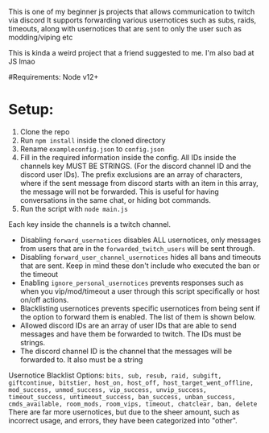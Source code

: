 This is one of my beginner js projects that allows communication to twitch via discord
It supports forwarding various usernotices such as subs, raids, timeouts, along with usernotices that are sent to only the user such as modding/viping etc

This is kinda a weird project that a friend suggested to me. I'm also bad at JS lmao

#Requirements:
Node v12+

# Setup:
1. Clone the repo
2. Run `npm install` inside the cloned directory
3. Rename `exampleconfig.json` to `config.json`
4. Fill in the required information inside the config. All IDs inside the channels key MUST BE STRINGS. (For the discord channel ID and the discord user IDs). The prefix exclusions are an array of characters, where if the sent message from discord starts with an item in this array, the message will not be forwarded. This is useful for having conversations in the same chat, or hiding bot commands.
5. Run the script with `node main.js`

Each key inside the channels is a twitch channel.
* Disabling `forward_usernotices` disables ALL usernotices, only messages from users that are in the `forwarded_twitch_users` will be sent through.
* Disabling `forward_user_channel_usernotices` hides all bans and timeouts that are sent. Keep in mind these don't include who executed the ban or the timeout
* Enabling `ignore_personal_usernotices` prevents responses such as when you vip/mod/timeout a user through this script specifically or host on/off actions.
* Blacklisting usernotices prevents specific usernotices from being sent if the option to forward them is enabled. The list of them is shown below.
* Allowed discord IDs are an array of user IDs that are able to send messages and have them be forwarded to twitch. The IDs must be strings.
* The discord channel ID is the channel that the messages will be forwarded to. It also must be a string

Usernotice Blacklist Options: `bits, sub, resub, raid, subgift, giftcontinue, bitstier, host_on, host_off, host_target_went_offline, mod_success, unmod_success, vip_success, unvip_success, timeout_success, untimeout_success, ban_success, unban_success, cmds_available, room_mods, room_vips, timeout, chatclear, ban, delete`
There are far more usernotices, but due to the sheer amount, such as incorrect usage, and errors, they have been categorized into "other".

